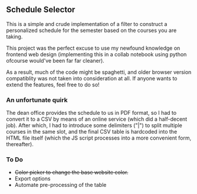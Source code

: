## Schedule Selector

This is a simple and crude implementation of a filter to construct a personalized schedule for the semester based on the courses you are taking. 

This project was the perfect excuse to use my newfound knowledge on frontend web design (implementing this in a collab notebook using python ofcourse  would've been far far cleaner). 

As a result, much of the code might be spaghetti, and older browser version compatiblity was not taken into consideration at all. If anyone wants to extend the features, feel free to do so!

### An unfortunate quirk
The dean office provides the schedule to us in PDF format, so I had to convert it to a CSV by means of an online service (which did a half-decent job). After which, I had to introduce some delimiters ("|") to split multiple courses in the same slot, and the final CSV table is hardcoded into the HTML file itself (which the JS script processes into a more convenient form, thereafter). 

### To Do
- ~~Color picker to change the base website color.~~
- Export options
- Automate pre-processing of the table
